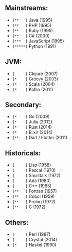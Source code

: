 ## Mainstreams:
- `[**   ]` Java (1995)
- `[**   ]` PHP (1995)
- `[**   ]` Ruby (1995)
- `[**   ]` C# (2000)
- `[***  ]` JavaScript (1995)
- `[*****]` Python (1991)

## JVM:
- `[     ]` Clojure (2007)
- `[*    ]` Groovy (2003)
- `[*    ]` Scala (2004)
- `[*    ]` Kotlin (2011)

## Secondary:
- `[*    ]` Go (2009)
- `[*    ]` Julia (2012)
- `[*    ]` Rust (2014)
- `[*    ]` Elixir (2014)
- `[**   ]` Dart / Flutter (2011)

## Historicals:
- `[     ]` Lisp (1958)
- `[     ]` Pascal (1970)
- `[     ]` Smalltalk (1972)
- `[     ]` Ada (1980)
- `[     ]` C++ (1985)
- `[**   ]` Fortran (1957)
- `[**   ]` Cobol (1959)
- `[**   ]` Prolog (1972)
- `[**   ]` C (1972)

## Others:
- `[     ]` Perl (1987)
- `[     ]` Crystal (2014)
- `[*    ]` Haskel (1990)
